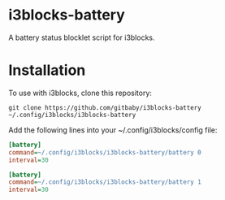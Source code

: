 # i3blocks-battery
A battery status blocklet script for i3blocks.

# Installation

To use with i3blocks, clone this repository:

```
git clone https://github.com/gitbaby/i3blocks-battery ~/.config/i3blocks/i3blocks-battery
```

Add the following lines into your ~/.config/i3blocks/config file:

```INI
[battery]
command=~/.config/i3blocks/i3blocks-battery/battery 0
interval=30

[battery]
command=~/.config/i3blocks/i3blocks-battery/battery 1
interval=30
```
